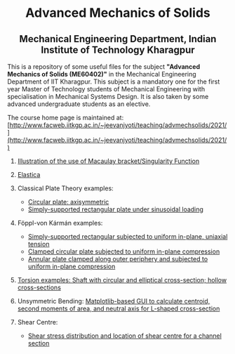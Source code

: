 <h1 align="center"> Advanced Mechanics of Solids</h1>
<h2 align="center">Mechanical Engineering Department, Indian Institute of Technology Kharagpur</h2>



This is a repository of some useful files for the subject __"Advanced Mechanics of Solids (ME60402)"__ in the Mechanical Engineering Department of IIT Kharagpur. This subject is a mandatory one for the first year Master of Technology students of Mechanical Engineering with specialisation in Mechanical Systems Design. It is also taken by some advanced undergraduate students as an elective. 

The course home page is maintained at: [http://www.facweb.iitkgp.ac.in/~jeevanjyoti/teaching/advmechsolids/2021/](http://www.facweb.iitkgp.ac.in/~jeevanjyoti/teaching/advmechsolids/2021/)

1. [Illustration of the use of Macaulay bracket/Singularity
   Function](https://nbviewer.org/github/jeevanjyoti4/advmechsolids/blob/master/Macaulay.ipynb) 
   
2. [Elastica](https://nbviewer.jupyter.org/github/jeevanjyoti4/advmechsolids/blob/master/Elastica.ipynb)

3. Classical Plate Theory examples: 
   	* [Circular plate: axisymmetric](https://nbviewer.jupyter.org/github/jeevanjyoti4/advmechsolids/blob/master/circular_plate_cpt.ipynb)
	* [Simply-supported rectangular plate under sinusoidal loading](https://nbviewer.jupyter.org/github/jeevanjyoti4/advmechsolids/blob/master/rect_plate_cpt.ipynb)

4. F&ouml;ppl-von K&aacute;rm&aacute;n examples:
	* [Simply-supported rectangular subjected to uniform in-plane, uniaxial tension](https://nbviewer.jupyter.org/github/jeevanjyoti4/advmechsolids/blob/master/rect_plate_vonK.ipynb)
	* [Clamped circular plate subjected to uniform in-plane compression](https://nbviewer.jupyter.org/github/jeevanjyoti4/advmechsolids/blob/master/circular_plate_Foppl-vonK.ipynb)
	* [Annular plate clamped along outer periphery and subjected to uniform in-plane compression](https://nbviewer.jupyter.org/github/jeevanjyoti4/advmechsolids/blob/master/annular_plate_Foppl-vonK.ipynb)
5. [Torsion examples: Shaft with circular and elliptical cross-section; hollow cross-sections](https://nbviewer.jupyter.org/github/jeevanjyoti4/advmechsolids/blob/master/torsion.ipynb)
6. Unsymmetric Bending: [Matplotlib-based GUI to calculate centroid, second moments of area, and neutral axis for L-shaped cross-section](https://nbviewer.jupyter.org/github/jeevanjyoti4/advmechsolids/blob/master/unsymm_bending_gui.ipynb)
7. Shear Centre:
	* [Shear stress distribution and location of shear centre for a channel section](https://nbviewer.jupyter.org/github/jeevanjyoti4/advmechsolids/blob/master/Shear_Centre_Channel_Section.ipynb) 
